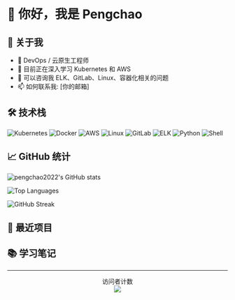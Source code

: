 # 👋 你好，我是 Pengchao

## 🚀 关于我
- 💼 DevOps / 云原生工程师
- 🌱 目前正在深入学习 Kubernetes 和 AWS
- 💬 可以咨询我 ELK、GitLab、Linux、容器化相关的问题
- 📫 如何联系我: [你的邮箱]

## 🛠 技术栈
![Kubernetes](https://img.shields.io/badge/-Kubernetes-326CE5?logo=kubernetes&logoColor=white)
![Docker](https://img.shields.io/badge/-Docker-2496ED?logo=docker&logoColor=white)
![AWS](https://img.shields.io/badge/-AWS-232F3E?logo=amazon-aws&logoColor=white)
![Linux](https://img.shields.io/badge/-Linux-FCC624?logo=linux&logoColor=black)
![GitLab](https://img.shields.io/badge/-GitLab-FCA121?logo=gitlab&logoColor=white)
![ELK](https://img.shields.io/badge/-ELK-005571?logo=elastic&logoColor=white)
![Python](https://img.shields.io/badge/-Python-3776AB?logo=python&logoColor=white)
![Shell](https://img.shields.io/badge/-Shell-4EAA25?logo=gnu-bash&logoColor=white)

## 📈 GitHub 统计
![pengchao2022's GitHub stats](https://github-readme-stats.vercel.app/api?username=pengchao2022&show_icons=true&theme=dark)

![Top Languages](https://github-readme-stats.vercel.app/api/top-langs/?username=pengchao2022&layout=compact&theme=dark)

![GitHub Streak](https://github-readme-streak-stats.herokuapp.com/?user=pengchao2022&theme=dark)

## 🔧 最近项目
<!-- 这里可以后续添加你的项目链接 -->

## 📚 学习笔记
<!-- 可以链接到你的技术博客或笔记仓库 -->

---

<p align="center"> 
  访问者计数<br>
  <img src="https://profile-counter.glitch.me/pengchao2022/count.svg" />
</p>

